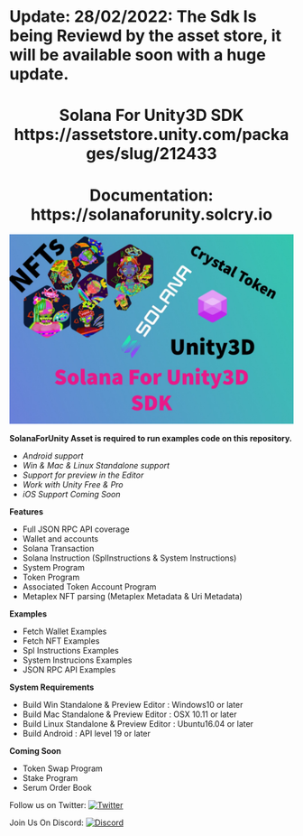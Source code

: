 # Update: 28/02/2022: The Sdk Is being Reviewd by the asset store, it will be available soon with a huge update.
<h1 align="center"> Solana For Unity3D SDK https://assetstore.unity.com/packages/slug/212433 </h1>

<h1 align="center"> Documentation: https://solanaforunity.solcry.io </h1>

![image description](Sol4Unity3D-SDK/solanaforunity.jpeg)

**SolanaForUnity Asset is required to run examples code on this repository.**

   - *Android support*
   - *Win & Mac & Linux Standalone support*
   - *Support for preview in the Editor*
   - *Work with Unity Free & Pro*
   - *iOS Support Coming Soon*

**Features**

   - Full JSON RPC API coverage
   - Wallet and accounts
   - Solana Transaction
   - Solana Instruction (SplInstructions & System Instructions)
   - System Program
   - Token Program
   - Associated Token Account Program
   - Metaplex NFT parsing (Metaplex Metadata & Uri Metadata)

**Examples**

   - Fetch Wallet Examples
   - Fetch NFT Examples
   - Spl Instructions Examples
   - System Instrucions Examples
   - JSON RPC API Examples

**System Requirements**

- Build Win Standalone & Preview Editor : Windows10 or later
- Build Mac Standalone & Preview Editor : OSX 10.11 or later
- Build Linux Standalone & Preview Editor : Ubuntu16.04 or later
- Build Android : API level 19 or later

**Coming Soon**

- Token Swap Program
- Stake Program
- Serum Order Book

Follow us on Twitter: [![Twitter](https://badgen.net/badge/icon/twitter?icon=twitter&label)](https://twitter.com/sol_crystal_io)

Join Us On Discord: [![Discord](https://badgen.net/badge/icon/discord?icon=discord&label)](https://discord.gg/mnXrKea6TF)



